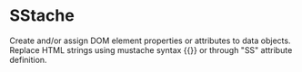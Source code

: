 # SStache
Create and/or assign DOM element properties or attributes to data objects. Replace HTML strings using mustache syntax {{}} or through "SS" attribute definition.
